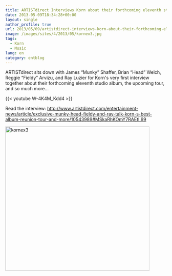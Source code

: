 ```yaml
---
title: ARTISTdirect Interviews Korn about their forthcoming eleventh studio album
date: 2013-05-09T18:34:28+00:00
layout: single
author_profile: true
url: 2013/05/09/artistdirect-interviews-korn-about-their-forthcoming-eleventh-studio-album/
image: /images/sites/4/2013/05/kornex3.jpg
tags:
  - Korn
  - Music
lang: en
category: entblog
---
```

ARTISTdirect sits down with James &#8220;Munky&#8221; Shaffer, Brian &#8220;Head&#8221; Welch, Reggie &#8220;Fieldy&#8221; Arvizu, and Ray Luzier for Korn's very first interview together about their forthcoming eleventh studio album, the upcoming tour, and so much more&#8230;

{{< youtube W-4K4M_Kdd4 >}}

Read the interview: <a href="http://www.artistdirect.com/entertainment-news/article/exclusive-munky-head-fieldy-and-ray-talk-korn-s-best-album-reunion-tour-and-more/10543989#MSkaRhKOmY7RAEtI.99" target="_blank">http://www.artistdirect.com/entertainment-news/article/exclusive-munky-head-fieldy-and-ray-talk-korn-s-best-album-reunion-tour-and-more/10543989#MSkaRhKOmY7RAEtI.99</a>

[<img class="aligncenter size-full wp-image-364" alt="kornex3" src="/images/2013/05/kornex3.jpg" width="450" height="450" srcset="/images/sites/4/2013/05/kornex3.jpg 450w, /images/sites/4/2013/05/kornex3-150x150.jpg 150w, /images/sites/4/2013/05/kornex3-300x300.jpg 300w" sizes="(max-width: 450px) 100vw, 450px" />](/images/2013/05/kornex3.jpg)